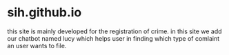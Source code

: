 # sih.github.io
this site is mainly developed for the registration of crime.
in this site we add our  chatbot named lucy which helps user in finding which type of comlaint an user wants to file.
